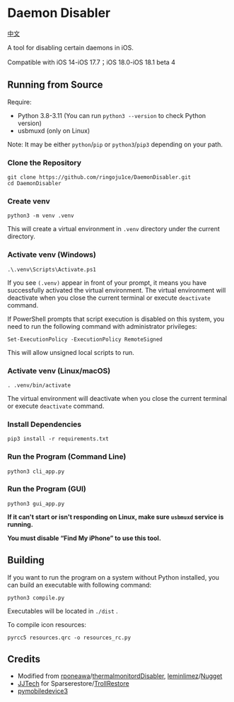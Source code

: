 # Daemon Disabler
[中文](https://github.com/ringoju1ce/DaemonDisabler/blob/main/README_CN.md)

A tool for disabling certain daemons in iOS.

Compatible with iOS 14-iOS 17.7；iOS 18.0-iOS 18.1 beta 4

## Running from Source

Require:
- Python 3.8-3.11  (You can run `python3 --version` to check Python version)
- usbmuxd (only on Linux)

Note: It may be either `python`/`pip` or `python3`/`pip3` depending on your path.

### Clone the Repository
```
git clone https://github.com/ringoju1ce/DaemonDisabler.git
cd DaemonDisabler
```

### Create venv
```
python3 -m venv .venv
```

This will create a virtual environment in  `.venv` directory under the current directory.

### Activate venv (Windows)
```
.\.venv\Scripts\Activate.ps1
```

If you see `(.venv)` appear in front of your prompt, it means you have successfully activated the virtual environment. The virtual environment will deactivate when you close the current terminal or execute `deactivate` command.

If PowerShell prompts that script execution is disabled on this system, you need to run the following command with administrator privileges:
```
Set-ExecutionPolicy -ExecutionPolicy RemoteSigned
```

This will allow unsigned local scripts to run.

### Activate venv (Linux/macOS)
```
. .venv/bin/activate
```

The virtual environment will deactivate when you close the current terminal or execute `deactivate` command.

### Install Dependencies
```
pip3 install -r requirements.txt
```

### Run the Program (Command Line)
```
python3 cli_app.py
```

### Run the Program (GUI)
```
python3 gui_app.py
```

**If it can't start or isn't responding on Linux, make sure  `usbmuxd` service is running.**

**You must disable “Find My iPhone” to use this tool.**

## Building

If you want to run the program on a system without Python installed, you can build an executable with following command:
```
python3 compile.py
```

Executables will be located in `./dist` .

To compile icon resources:
```
pyrcc5 resources.qrc -o resources_rc.py
```

## Credits
- Modified from [rponeawa](https://github.com/rponeawa)/[thermalmonitordDisabler](https://github.com/rponeawa/thermalmonitordDisabler), [leminlimez](https://github.com/leminlimez)/[Nugget](https://github.com/leminlimez/Nugget)
- [JJTech](https://github.com/JJTech0130) for Sparserestore/[TrollRestore](https://github.com/JJTech0130/TrollRestore)
- [pymobiledevice3](https://github.com/doronz88/pymobiledevice3)
